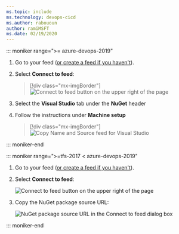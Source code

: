 ```yaml
---
ms.topic: include
ms.technology: devops-cicd
ms.author: rabououn
author: ramiMSFT
ms.date: 02/19/2020
---
```


::: moniker range=">= azure-devops-2019"

1. Go to your feed ([or create a feed if you haven't](../../feeds/create-feed.md)).

2. Select **Connect to feed**:

   > [!div class="mx-imgBorder"]
   > ![Connect to feed button on the upper right of the page](../../media/connect-to-feed-azure-devops-newnav.png)

3. Select the **Visual Studio** tab under the **NuGet** header

4. Follow the instructions under **Machine setup**

   > [!div class="mx-imgBorder"]
   > ![Copy Name and Source feed for Visual Studio](../../media/nuget-visual-studio-newnav.png)

::: moniker-end

::: moniker range=">=tfs-2017 < azure-devops-2019"

1. Go to your feed ([or create a feed if you haven't](../../feeds/create-feed.md)).

2. Select **Connect to feed**:

   ![Connect to feed button on the upper right of the page](../../media/connect-to-feed.png)

3. Copy the NuGet package source URL:

   ![NuGet package source URL in the Connect to feed dialog box](../../media/nuget-consume-url.png)

::: moniker-end
